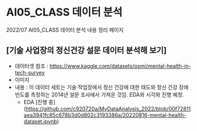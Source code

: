 # AI05_CLASS 데이터 분석
2022/07 AI05_CLASS 데이터 분석 내용 정리 페이지

## [기술 사업장의 정신건강 설문 데이터 분석해 보기]
  * 데이터셋 참조 : https://www.kaggle.com/datasets/osmi/mental-health-in-tech-survey
  * 이미지 
  * 내용 : 이 데이터 세트는 기술 작업장에서 정신 건강에 대한 태도와 정신 건강 장애 빈도를 측정하는 2014년 설문 조사에서 가져온 것임. EDA와 시각화 진행 예정.
    * EDA [진행 중] (https://github.com/c920720a/MyDataAnalysis_2022/blob/00f72811aea3941fc85c678b3d0d802c3193386a/20220816-mental-health-dataset.ipynb)

